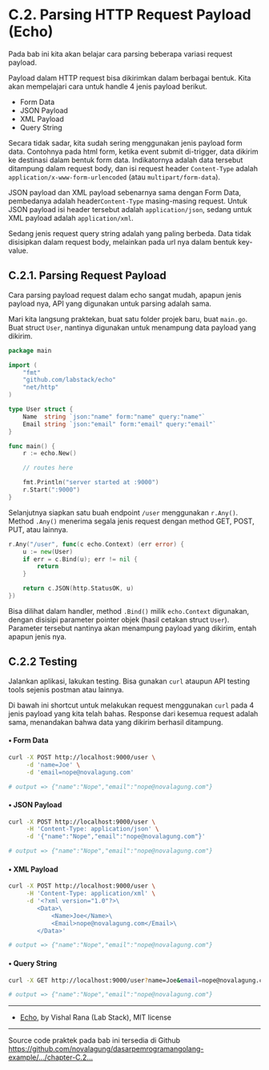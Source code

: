 # C.2. Parsing HTTP Request Payload (Echo)

Pada bab ini kita akan belajar cara parsing beberapa variasi request payload.

Payload dalam HTTP request bisa dikirimkan dalam berbagai bentuk. Kita akan mempelajari cara untuk handle 4 jenis payload berikut.

 - Form Data
 - JSON Payload
 - XML Payload
 - Query String

Secara tidak sadar, kita sudah sering menggunakan jenis payload form data. Contohnya pada html form, ketika event submit di-trigger, data dikirim ke destinasi dalam bentuk form data. Indikatornya adalah data tersebut ditampung dalam request body, dan isi request header `Content-Type` adalah `application/x-www-form-urlencoded` (atau `multipart/form-data`).

JSON payload dan XML payload sebenarnya sama dengan Form Data, pembedanya adalah header`Content-Type` masing-masing request. Untuk JSON payload isi header tersebut adalah `application/json`, sedang untuk XML payload adalah `application/xml`.

Sedang jenis request query string adalah yang paling berbeda. Data tidak disisipkan dalam request body, melainkan pada url nya dalam bentuk key-value.

## C.2.1. Parsing Request Payload

Cara parsing payload request dalam echo sangat mudah, apapun jenis payload nya, API yang digunakan untuk parsing adalah sama.

Mari kita langsung praktekan, buat satu folder projek baru, buat `main.go`. Buat struct `User`, nantinya digunakan untuk menampung data payload yang dikirim.

```go
package main

import (
    "fmt"
    "github.com/labstack/echo"
    "net/http"
)

type User struct {
    Name  string `json:"name" form:"name" query:"name"`
    Email string `json:"email" form:"email" query:"email"`
}

func main() {
    r := echo.New()

    // routes here

    fmt.Println("server started at :9000")
    r.Start(":9000")
}
```

Selanjutnya siapkan satu buah endpoint `/user` menggunakan `r.Any()`. Method `.Any()` menerima segala jenis request dengan method GET, POST, PUT, atau lainnya.

```go
r.Any("/user", func(c echo.Context) (err error) {
    u := new(User)
    if err = c.Bind(u); err != nil {
        return
    }

    return c.JSON(http.StatusOK, u)
})
```

Bisa dilihat dalam handler, method `.Bind()` milik `echo.Context` digunakan, dengan disisipi parameter pointer objek (hasil cetakan struct `User`). Parameter tersebut nantinya akan menampung payload yang dikirim, entah apapun jenis nya.

## C.2.2 Testing

Jalankan aplikasi, lakukan testing. Bisa gunakan `curl` ataupun API testing tools sejenis postman atau lainnya.

Di bawah ini shortcut untuk melakukan request menggunakan `curl` pada 4 jenis payload yang kita telah bahas. Response dari kesemua request adalah sama, menandakan bahwa data yang dikirim berhasil ditampung.

#### • Form Data

```bash
curl -X POST http://localhost:9000/user \
     -d 'name=Joe' \
     -d 'email=nope@novalagung.com'

# output => {"name":"Nope","email":"nope@novalagung.com"}
```

#### • JSON Payload

```bash
curl -X POST http://localhost:9000/user \
     -H 'Content-Type: application/json' \
     -d '{"name":"Nope","email":"nope@novalagung.com"}'

# output => {"name":"Nope","email":"nope@novalagung.com"}
```

#### • XML Payload

```bash
curl -X POST http://localhost:9000/user \
     -H 'Content-Type: application/xml' \
     -d '<?xml version="1.0"?>\
        <Data>\
            <Name>Joe</Name>\
            <Email>nope@novalagung.com</Email>\
        </Data>'

# output => {"name":"Nope","email":"nope@novalagung.com"}
```

#### • Query String

```bash
curl -X GET http://localhost:9000/user?name=Joe&email=nope@novalagung.com

# output => {"name":"Nope","email":"nope@novalagung.com"}
```

---

 - [Echo](https://github.com/labstack/echo), by Vishal Rana (Lab Stack), MIT license

---

<div class="source-code-link">
    <div class="source-code-link-message">Source code praktek pada bab ini tersedia di Github</div>
    <a href="https://github.com/novalagung/dasarpemrogramangolang-example/tree/master/chapter-C.2-parsing-http-request-payload-echo">https://github.com/novalagung/dasarpemrogramangolang-example/.../chapter-C.2...</a>
</div>

